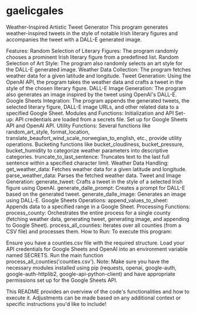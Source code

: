 ﻿# gaelicgales

Weather-Inspired Artistic Tweet Generator
This program generates weather-inspired tweets in the style of notable Irish literary figures and accompanies the tweet with a DALL-E generated image.

Features:
Random Selection of Literary Figures: The program randomly chooses a prominent Irish literary figure from a predefined list.
Random Selection of Art Style: The program also randomly selects an art style for the DALL-E generated image.
Weather Data Collection: The program fetches weather data for a given latitude and longitude.
Tweet Generation: Using the OpenAI API, the program takes the weather data and crafts a tweet in the style of the chosen literary figure.
DALL-E Image Generation: The program also generates an image inspired by the tweet using OpenAI's DALL-E.
Google Sheets Integration: The program appends the generated tweets, the selected literary figure, DALL-E image URLs, and other related data to a specified Google Sheet.
Modules and Functions:
Initialization and API Set-up:
API credentials are loaded from a secrets file.
Set up for Google Sheets API and OpenAI API.
Utility Functions:
Several functions like random_art_style, format_location, translate_beaufort_wind_scale_norwegian_to_english, etc., provide utility operations.
Bucketing functions like bucket_cloudiness, bucket_pressure, bucket_humidity to categorize weather parameters into descriptive categories.
truncate_to_last_sentence: Truncates text to the last full sentence within a specified character limit.
Weather Data Handling:
get_weather_data: Fetches weather data for a given latitude and longitude.
parse_weather_data: Parses the fetched weather data.
Tweet and Image Generation:
generate_tweet: Crafts a tweet in the style of a selected Irish figure using OpenAI.
generate_dalle_prompt: Creates a prompt for DALL-E based on the generated tweet.
generate_dalle_image: Generates an image using DALL-E.
Google Sheets Operations:
append_values_to_sheet: Appends data to a specified range in a Google Sheet.
Processing Functions:
process_county: Orchestrates the entire process for a single county (fetching weather data, generating tweet, generating image, and appending to Google Sheet).
process_all_counties: Iterates over all counties (from a CSV file) and processes them.
How to Run:
To execute this program:

Ensure you have a counties.csv file with the required structure.
Load your API credentials for Google Sheets and OpenAI into an environment variable named SECRETS.
Run the main function process_all_counties('counties.csv').
Note:
Make sure you have the necessary modules installed using pip (requests, openai, google-auth, google-auth-httplib2, google-api-python-client) and have appropriate permissions set up for the Google Sheets API.

This README provides an overview of the code's functionalities and how to execute it. Adjustments can be made based on any additional context or specific instructions you'd like to include!
